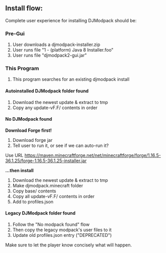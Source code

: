 

## Install flow:
Complete user experience for installing DJModpack should be:
### Pre-Gui

1. User downloads a djmodpack-installer.zip
2. User runs file "1 - (platform) Java 8 Installer.foo"
3. User runs file "djmodpack2-gui.jar"

### This Program

1. This program searches for an existing djmodpack install

#### Autoinstalled DJModpack folder found

1. Download the newest update & extract to tmp
2. Copy any update-vF.F/ contents in order

#### No DJModpack found

**Download Forge first!**

1. Download forge jar
2. Tell user to run it, or see if we can auto-run it?

Use URL https://maven.minecraftforge.net/net/minecraftforge/forge/1.16.5-36.1.25/forge-1.16.5-36.1.25-installer.jar

**...then install**

1. Download the newest update & extract to tmp
2. Make djmodpack.minecraft folder
3. Copy base/ contents
4. Copy all update-vF.F/ contents in order
5. Add to profiles.json

#### Legacy DJModpack folder found

1. Follow the "No modpack found" flow
2. Then copy the legacy modpack's user files to it
3. Update old profiles.json entry ("DEPRECATED")

Make sure to let the player know concisely what will happen. 

